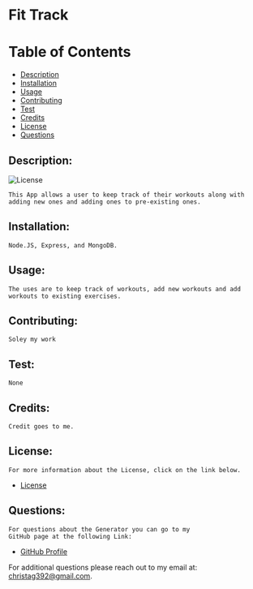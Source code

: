 # Fit Track

# Table of Contents

- [Description](#description)
- [Installation](#installation)
- [Usage](#usage) 
- [Contributing](#contributing)
- [Test](#test)
- [Credits](#credits)
- [License](#license) 
- [Questions](#questions)

## Description:
![License](https://img.shields.io/badge/License--blue.svg "License Badge")

    This App allows a user to keep track of their workouts along with adding new ones and adding ones to pre-existing ones.
## Installation:
    Node.JS, Express, and MongoDB.
## Usage:
    The uses are to keep track of workouts, add new workouts and add workouts to existing exercises.
## Contributing:
    Soley my work
## Test:
    None
## Credits:
    Credit goes to me.
## License:
    For more information about the License, click on the link below.
    
- [License](https://opensource.org/licenses/)

## Questions:
    For questions about the Generator you can go to my 
    GitHub page at the following Link: 

- [GitHub Profile](https://github.com/AlexTagg392)

For additional questions please reach out to my email at: christag392@gmail.com.
